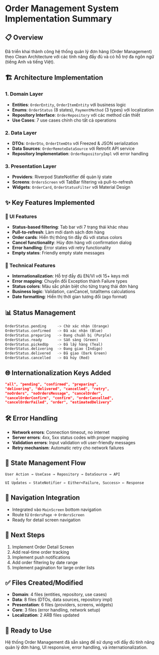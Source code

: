 # Order Management System Implementation Summary

## 📋 Overview
Đã triển khai thành công hệ thống quản lý đơn hàng (Order Management) theo Clean Architecture với các tính năng đầy đủ và có hỗ trợ đa ngôn ngữ (tiếng Anh và tiếng Việt).

## 🏗️ Architecture Implementation

### 1. Domain Layer
- **Entities**: `OrderEntity`, `OrderItemEntity` với business logic
- **Enums**: `OrderStatus` (8 states), `PaymentMethod` (3 types) với localization
- **Repository Interface**: `OrderRepository` với các method cần thiết
- **Use Cases**: 7 use cases chính cho tất cả operations

### 2. Data Layer  
- **DTOs**: `OrderDto`, `OrderItemDto` với Freezed & JSON serialization
- **Data Sources**: `OrderRemoteDataSource` với Retrofit API service
- **Repository Implementation**: `OrderRepositoryImpl` với error handling

### 3. Presentation Layer
- **Providers**: Riverpod StateNotifier để quản lý state
- **Screens**: `OrdersScreen` với TabBar filtering và pull-to-refresh
- **Widgets**: `OrderCard`, `OrderStatusFilter` với Material Design

## ✨ Key Features Implemented

### 📱 UI Features
- **Status-based filtering**: Tab bar với 7 trạng thái khác nhau
- **Pull-to-refresh**: Làm mới danh sách đơn hàng
- **Order cards**: Hiển thị thông tin đầy đủ với status colors
- **Cancel functionality**: Hủy đơn hàng với confirmation dialog
- **Error handling**: Error states với retry functionality
- **Empty states**: Friendly empty state messages

### 🔧 Technical Features  
- **Internationalization**: Hỗ trợ đầy đủ EN/VI với 15+ keys mới
- **Error mapping**: Chuyển đổi Exception thành Failure types
- **Status colors**: Màu sắc phân biệt cho từng trạng thái đơn hàng
- **Business logic**: Validation, canCancel, totalItems calculations
- **Date formatting**: Hiển thị thời gian tương đối (ago format)

## 📊 Status Management
```dart
OrderStatus.pending     -> Chờ xác nhận (Orange)
OrderStatus.confirmed   -> Đã xác nhận (Blue) 
OrderStatus.preparing   -> Đang chuẩn bị (Purple)
OrderStatus.ready       -> Sẵn sàng (Green)
OrderStatus.pickedUp    -> Đã lấy hàng (Teal)
OrderStatus.delivering  -> Đang giao (Indigo)
OrderStatus.delivered   -> Đã giao (Dark Green)
OrderStatus.cancelled   -> Đã hủy (Red)
```

## 🌐 Internationalization Keys Added
```json
"all", "pending", "confirmed", "preparing", 
"delivering", "delivered", "cancelled", "retry",
"noOrders", "noOrdersMessage", "cancelOrder", 
"cancelOrderConfirm", "confirm", "orderCancelled", 
"cancelOrderFailed", "order", "estimatedDelivery"
```

## 🛠️ Error Handling
- **Network errors**: Connection timeout, no internet
- **Server errors**: 4xx, 5xx status codes with proper mapping
- **Validation errors**: Input validation với user-friendly messages
- **Retry mechanism**: Automatic retry cho network failures

## 🔄 State Management Flow
```
User Action → UseCase → Repository → DataSource → API
     ↓
UI Updates ← StateNotifier ← Either<Failure, Success> ← Response
```

## 📱 Navigation Integration
- Integrated vào `MainScreen` bottom navigation
- Route từ `OrdersPage` → `OrdersScreen`
- Ready for detail screen navigation

## 🎯 Next Steps
1. Implement Order Detail Screen
2. Add real-time order tracking
3. Implement push notifications
4. Add order filtering by date range
5. Implement pagination for large order lists

## ✅ Files Created/Modified
- **Domain**: 4 files (entities, repository, use cases)
- **Data**: 8 files (DTOs, data sources, repository impl)  
- **Presentation**: 6 files (providers, screens, widgets)
- **Core**: 3 files (error handling, network setup)
- **Localization**: 2 ARB files updated

## 🚀 Ready to Use
Hệ thống Order Management đã sẵn sàng để sử dụng với đầy đủ tính năng quản lý đơn hàng, UI responsive, error handling, và internationalization.
